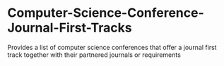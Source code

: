 # Computer-Science-Conference-Journal-First-Tracks
Provides a list of computer science conferences that offer a journal first track together with their partnered journals or requirements
